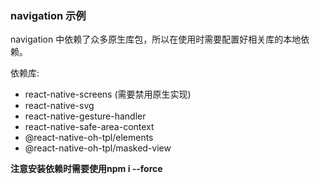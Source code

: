 ### navigation 示例

navigation 中依赖了众多原生库包，所以在使用时需要配置好相关库的本地依赖。

依赖库:

- react-native-screens (需要禁用原生实现)
- react-native-svg
- react-native-gesture-handler
- react-native-safe-area-context
- @react-native-oh-tpl/elements
- @react-native-oh-tpl/masked-view

**注意安装依赖时需要使用npm i --force**